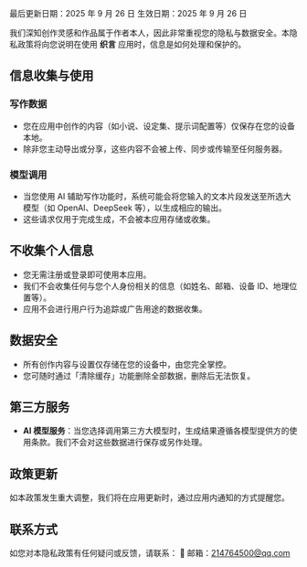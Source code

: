 最后更新日期：2025 年 9 月 26 日
生效日期：2025 年 9 月 26 日

我们深知创作灵感和作品属于作者本人，因此非常重视您的隐私与数据安全。本隐私政策将向您说明在使用 **织言** 应用时，信息是如何处理和保护的。


## 信息收集与使用

### 写作数据

* 您在应用中创作的内容（如小说、设定集、提示词配置等）仅保存在您的设备本地。
* 除非您主动导出或分享，这些内容不会被上传、同步或传输至任何服务器。

### 模型调用

* 当您使用 AI 辅助写作功能时，系统可能会将您输入的文本片段发送至所选大模型（如 OpenAI、DeepSeek 等），以生成相应的输出。
* 这些请求仅用于完成生成，不会被本应用存储或收集。



## 不收集个人信息

* 您无需注册或登录即可使用本应用。
* 我们不会收集任何与您个人身份相关的信息（如姓名、邮箱、设备 ID、地理位置等）。
* 应用不会进行用户行为追踪或广告用途的数据收集。



## 数据安全

* 所有创作内容与设置仅存储在您的设备中，由您完全掌控。
* 您可随时通过「清除缓存」功能删除全部数据，删除后无法恢复。



## 第三方服务

* **AI 模型服务**：当您选择调用第三方大模型时，生成结果遵循各模型提供方的使用条款。我们不会对这些数据进行保存或另作处理。



## 政策更新

如本政策发生重大调整，我们将在应用更新时，通过应用内通知的方式提醒您。



## 联系方式

如您对本隐私政策有任何疑问或反馈，请联系：
📧 邮箱：[214764500@qq.com](mailto:214764500@qq.com)

